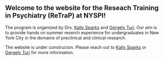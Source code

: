 ## Welcome to the website for the Reseach Training in Psychiatry (ReTraP) at NYSPI!

The program is organized by Drs. <a href="#" onclick='window.open("https://www.columbiapsychiatry.org/profile/kally-sparks");return false;'>Kally Sparks</a> and <a href="https://gergelyturi.github.io/pages/aboutGergely.html" target="_blank" rel="noopener noreferrer">Gergely Turi</a>. Our aim is to provide hands on summer reserch experience for undergraduates in New York City in the domains of preclinical and clinical research.  

The website is under constructon. Please reach out to [Kally Sparks](mailto:Kally.Sparks@nyspi.columbia.edu) or [Gergely Turi](mailto:gt2253@cumc.columbia.edu) for more information. 
